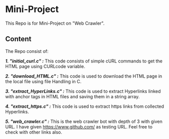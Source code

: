 # Mini-Project
This Repo is for Mini-Project on "Web Crawler".

## **Content**

The Repo consist of:

***1. "initial_curl.c" :*** This code consists of simple cURL commands to get the HTML page using CURLcode variable.

***2. "download_HTML.c" :*** This code is used to download the HTML page in the local file using file Handling in C.

***3. "extract_HyperLinks.c" :*** This code is used to extract Hyperlinks linked with anchor tags <a> in HTML files and saving them in a string array.

***4. "extract_https.c" :*** This code is used to extract https links from collected Hyperlinks.

***5. "web_crawler.c" :*** This is the web crawler bot with depth of 3 with given URL. I have given https://www.github.com/ as testing URL. Feel free to check with other links also.

